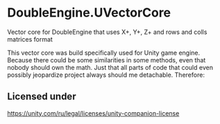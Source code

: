 # DoubleEngine.UVectorCore
Vector core for DoubleEngine that uses X+, Y+, Z+ and rows and colls matrices format

This vector core was build specifically used for Unity game engine.
Because there could be some similarities in some methods, even that nobody should own the math.
Just that all parts of code that could even possibly jeopardize project always should me detachable.
Therefore:

## Licensed under
https://unity.com/ru/legal/licenses/unity-companion-license

